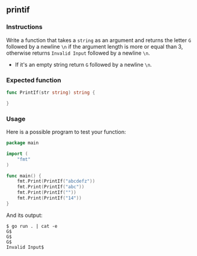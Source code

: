 ## printif

### Instructions

Write a function that takes a `string` as an argument and returns the letter `G` followed by a newline `\n` if the argument length is more or equal than 3, otherwise returns `Invalid Input` followed by a newline `\n`.

- If it's an empty string return `G` followed by a newline `\n`.

### Expected function

```go
func PrintIf(str string) string {

}
```

### Usage

Here is a possible program to test your function:

```go
package main

import (
	"fmt"
)

func main() {
	fmt.Print(PrintIf("abcdefz"))
	fmt.Print(PrintIf("abc"))
	fmt.Print(PrintIf(""))
	fmt.Print(PrintIf("14"))
}

```

And its output:

```console
$ go run . | cat -e
G$
G$
G$
Invalid Input$
```
